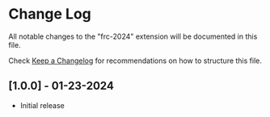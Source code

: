 # Change Log

All notable changes to the "frc-2024" extension will be documented in this file.

Check [Keep a Changelog](http://keepachangelog.com/) for recommendations on how to structure this file.

## [1.0.0] - 01-23-2024

- Initial release